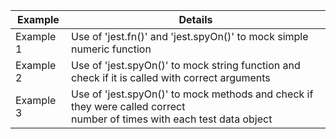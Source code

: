 | Example  | Details |
| ------------- | ------------- |
| Example 1   | Use of  'jest.fn()' and 'jest.spyOn()' to mock simple numeric function  
| Example 2   | Use of  'jest.spyOn()' to mock string function  and check if it is called with correct arguments |
| Example 3   | Use of 'jest.spyOn()' to mock methods and check if they were called correct <br> number of times with each test data object  |
